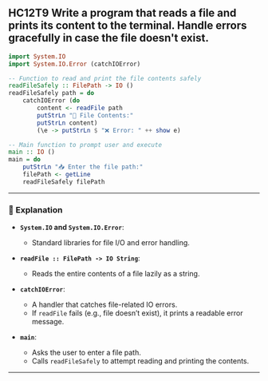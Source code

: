 HC12T9
Write a program that reads a file and prints its content to the terminal. Handle errors gracefully in case the file doesn't exist.
---



```haskell
import System.IO
import System.IO.Error (catchIOError)

-- Function to read and print the file contents safely
readFileSafely :: FilePath -> IO ()
readFileSafely path = do
    catchIOError (do
        content <- readFile path
        putStrLn "📄 File Contents:"
        putStrLn content)
        (\e -> putStrLn $ "❌ Error: " ++ show e)

-- Main function to prompt user and execute
main :: IO ()
main = do
    putStrLn "📥 Enter the file path:"
    filePath <- getLine
    readFileSafely filePath
```

---

### 🧠 Explanation

- **`System.IO` and `System.IO.Error`**:
  - Standard libraries for file I/O and error handling.

- **`readFile :: FilePath -> IO String`**:
  - Reads the entire contents of a file lazily as a string.

- **`catchIOError`**:
  - A handler that catches file-related IO errors.
  - If `readFile` fails (e.g., file doesn’t exist), it prints a readable error message.

- **`main`**:
  - Asks the user to enter a file path.
  - Calls `readFileSafely` to attempt reading and printing the contents.

---



